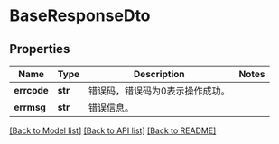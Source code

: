 # BaseResponseDto

## Properties
Name | Type | Description | Notes
------------ | ------------- | ------------- | -------------
**errcode** | **str** | 错误码，错误码为0表示操作成功。 | 
**errmsg** | **str** | 错误信息。 | 

[[Back to Model list]](../README.md#documentation-for-models) [[Back to API list]](../README.md#documentation-for-api-endpoints) [[Back to README]](../README.md)


